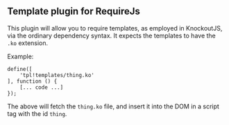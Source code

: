Template plugin for RequireJs
------

This plugin will allow you to require templates, as employed in KnockoutJS, via the ordinary dependency syntax. It expects the templates to have the `.ko` extension.

Example:

    define([
        'tpl!templates/thing.ko'
    ], function () {
        [... code ...]
    });

The above will fetch the `thing.ko` file, and insert it into the DOM in a script tag with the id `thing`.